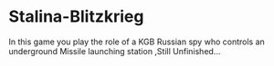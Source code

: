 # Stalina-Blitzkrieg
In this game you play the role of a KGB Russian spy who controls an underground Missile launching station ,Still Unfinished...
